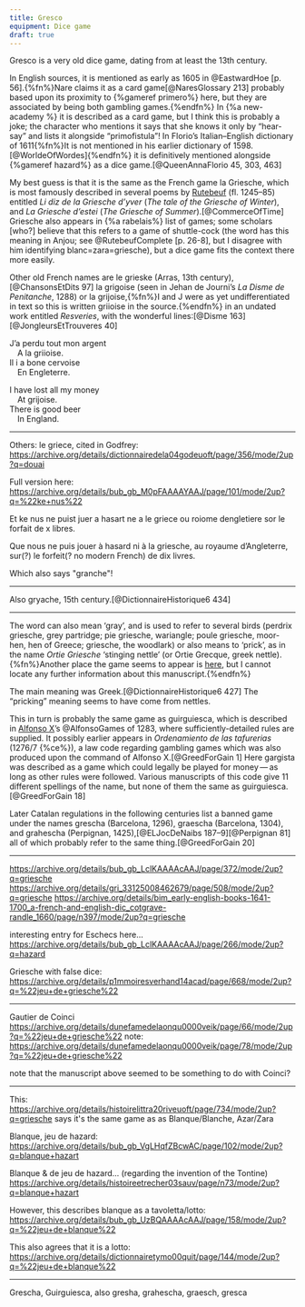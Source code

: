 ```yaml
---
title: Gresco
equipment: Dice game
draft: true
---
```


<p class="lead"><span class="aka">Gresco</span> is a very old dice game, dating from at least the 13th century.</p>

In English sources, it is mentioned as early as 1605 in @EastwardHoe [p. 56].{%fn%}Nare claims it as a card game[@NaresGlossary 213] probably based upon its proximity to {%gameref primero%} here, but they are associated by being both gambling games.{%endfn%} In {%a new-academy %} it is described as a card game, but I think this is probably a joke; the character who mentions it says that she knows it only by “hear-say” and lists it alongside “primofistula”!
In Florio’s Italian–English dictionary of 1611{%fn%}It is not mentioned in his earlier dictionary of 1598.[@WorldeOfWordes]{%endfn%} it is definitively mentioned alongside {%gameref hazard%} as a dice game.[@QueenAnnaFlorio 45, 303, 463]

My best guess is that it is the same as the French game <span lang="fr">la Griesche</span>, which is most famously described in several poems by [Rutebeuf](https://en.wikipedia.org/wiki/Rutebeuf) (fl. 1245–85) entitled <cite lang="fr">Li diz de la Griesche d’yver</cite> (<cite>The tale of the Griesche of Winter</cite>), and <cite lang="fr">La Griesche d’estei</cite> (<cite>The Griesche of Summer</cite>)<!--, and <cite lang="fr">Li diz des ribaux de greive</cite>-->.[@CommerceOfTime] Griesche also appears in {%a rabelais%} list of games; some scholars [who?] believe that this refers to a game of shuttle-cock (the word has this meaning in Anjou; see @RutebeufComplete [p. 26-8], but I disagree with him identifying blanc=zara=griesche), but a dice game fits the context there more easily.

Other old French names are <span lang="fr" class="aka">le grieske</span> (Arras, 13th century),[@ChansonsEtDits 97] <span lang="fr" class="aka">la grigoise</span> (seen in Jehan de Journi’s <cite lang="fr">La Disme de Penitanche</cite>, 1288) or <span lang="fr" class="aka">la grijoise</span>,{%fn%}I and J were as yet undifferentiated in text so this is written <span lang="fr" class="aka">griioise</span> in the source.{%endfn%} in an undated work entitled <cite lang="fr">Resveries</cite>, with the wonderful lines:[@Disme 163][@JongleursEtTrouveres 40]

<div class="multi">
<p lang="fr">
J’a perdu tout mon argent<br/>
&emsp;A la griioise.<br>
Il i a bone cervoise<br/>
&emsp;En Engleterre.
</p>
<p>
I have lost all my money<br/>
&emsp;At <span lang="fr">grijoise</span>.<br/>
There is good beer<br/>
&emsp;In England.
</p>
</div>

---

Others: le griece, cited in Godfrey: https://archive.org/details/dictionnairedela04godeuoft/page/356/mode/2up?q=douai


Full version here: https://archive.org/details/bub_gb_M0pFAAAAYAAJ/page/101/mode/2up?q=%22ke+nus%22

Et ke nus ne puist juer a hasart ne a le griece ou roiome dengletiere sor le forfait de x libres.

Que nous ne puis jouer à hasard ni à la griesche, au royaume d’Angleterre, sur(?) le forfeit(? no modern French) de dix livres.

Which also says "granche"!

---

Also <span lang="fr">gryache</span>, 15th century.[@DictionnaireHistorique6 434]

---

The word can also mean ‘gray’, and is used to refer to several birds (perdrix griesche, grey partridge; pie griesche, wariangle; poule griesche, moor-hen, hen of Greece;<!-- https://archive.org/details/bim_early-english-books-1475-1640_a-dictionarie-of-the-fre_cotgrave-randle_1611/page/n499/mode/2up?q=griesche--> griesche, the woodlark) or also means to ‘prick’, as in the name <cite>Ortie Griesche</cite> ‘stinging nettle’ (or Ortie Grecque, greek nettle).<!-- https://archive.org/details/bim_early-english-books-1475-1640_a-dictionarie-of-the-fre_cotgrave-randle_1611/page/n675/mode/2up?q=griesche --><!-- https://archive.org/details/bub_gb_C47LbJ2Wo7IC/page/n161/mode/2up?q=griesche --><!-- https://archive.org/details/mobot31753000811155/page/131/mode/2up?q=griesche -->{%fn%}Another place the game seems to appear is [here](https://archive.org/details/bub_gal_ark_12148_btv1b8454680s/page/n15/mode/2up?q=griesche), but I cannot locate any further information about this manuscript.{%endfn%}

The main meaning was Greek.[@DictionnaireHistorique6 427] The “pricking” meaning seems to have come from nettles.

This in turn is probably the same game as <span lang="es" class="aka">guirguiesca</span>, which is described in [Alfonso X](https://en.wikipedia.org/wiki/Alfonso_X_of_Castile)’s @AlfonsoGames of 1283, where sufficiently-detailed rules are supplied. It possibly earlier appears in <cite lang="es">Ordenamiento de las tafurerias</cite> (1276/7 {%ce%}), a law code regarding gambling games which was also produced upon the command of Alfonso X.[@GreedForGain 1] Here <span lang="es" class="aka">gargista</span> was described as a game which could legally be played for money — as long as other rules were followed. Various manuscripts of this code give 11 different spellings of the name, but none of them the same as <span lang="es" class="aka">guirguiesca</span>.[@GreedForGain 18]

Later Catalan regulations in the following centuries list a banned game under the names <span lang="es" class="aka">grescha</span> (Barcelona, 1296), <span lang="es" class="aka">graescha</span> (Barcelona, 1304), and <span lang="es" class="aka">grahescha</span> (Perpignan, 1425),[@ELJocDeNaibs 187–9][@Perpignan 81] all of which probably refer to the same thing.[@GreedForGain 20]


---

https://archive.org/details/bub_gb_LclKAAAAcAAJ/page/372/mode/2up?q=griesche
https://archive.org/details/gri_33125008462679/page/508/mode/2up?q=griesche
https://archive.org/details/bim_early-english-books-1641-1700_a-french-and-english-dic_cotgrave-randle_1660/page/n397/mode/2up?q=griesche


interesting entry for Eschecs here... https://archive.org/details/bub_gb_LclKAAAAcAAJ/page/266/mode/2up?q=hazard

Griesche with false dice: https://archive.org/details/p1mmoiresverhand14acad/page/668/mode/2up?q=%22jeu+de+griesche%22

---

Gautier de Coinci
https://archive.org/details/dunefamedelaonqu0000veik/page/66/mode/2up?q=%22jeu+de+griesche%22
note: https://archive.org/details/dunefamedelaonqu0000veik/page/78/mode/2up?q=%22jeu+de+griesche%22

note that the manuscript above seemed to be something to do with Coinci?

---


This: https://archive.org/details/histoirelittra20riveuoft/page/734/mode/2up?q=griesche
says it's the same game as as Blanque/Blanche, Azar/Zara

Blanque, jeu de hazard: https://archive.org/details/bub_gb_VgLHqfZBcwAC/page/102/mode/2up?q=blanque+hazart

Blanque & de jeu de hazard… (regarding the invention of the Tontine) https://archive.org/details/histoireetrecher03sauv/page/n73/mode/2up?q=blanque+hazart

However, this describes blanque as a tavoletta/lotto: https://archive.org/details/bub_gb_UzBQAAAAcAAJ/page/158/mode/2up?q=%22jeu+de+blanque%22

This also agrees that it is a lotto: https://archive.org/details/dictionnairetymo00quit/page/144/mode/2up?q=%22jeu+de+blanque%22

---



Grescha, Guirguiesca,
also gresha, grahescha, graesch, gresca 
